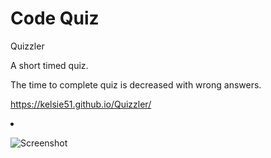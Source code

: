 # Code Quiz

</h1> Quizzler </h1>
</p> A short timed quiz.
</P> The time to complete quiz is decreased with wrong answers.


https://kelsie51.github.io/Quizzler/ <li>
  
![Screenshot](/03-javascript-quizzler.png)
